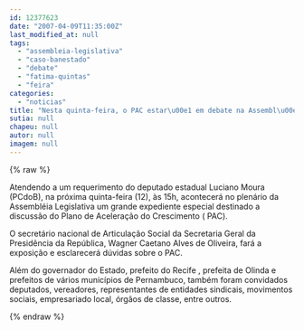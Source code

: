 ```yaml
---
id: 12377623
date: "2007-04-09T11:35:00Z"
last_modified_at: null
tags:
  - "assembleia-legislativa"
  - "caso-banestado"
  - "debate"
  - "fatima-quintas"
  - "feira"
categories:
  - "noticias"
title: "Nesta quinta-feira, o PAC estar\u00e1 em debate na Assembl\u00e9ia Legislativa "
sutia: null
chapeu: null
autor: null
imagem: null
---
```

{% raw %}
<p><P>Atendendo a um requerimento do deputado estadual Luciano Moura (PCdoB), na próxima quinta-feira (12), às 15h, acontecerá no plenário da Assembléia Legislativa um grande expediente especial destinado a discussão do Plano de Aceleração do Crescimento ( PAC). </P></p>
<p><P>O secretário nacional de Articulação Social da Secretaria Geral da Presidência da República, Wagner Caetano Alves de Oliveira, fará a exposição e esclarecerá dúvidas sobre o PAC. </P></p>
<p><P>Além do governador do Estado, prefeito do Recife , prefeita de Olinda e prefeitos de vários municípios de Pernambuco, também foram convidados deputados, vereadores, representantes de entidades sindicais, movimentos sociais, empresariado local, órgãos de classe, entre outros. </P> </p>
{% endraw %}
